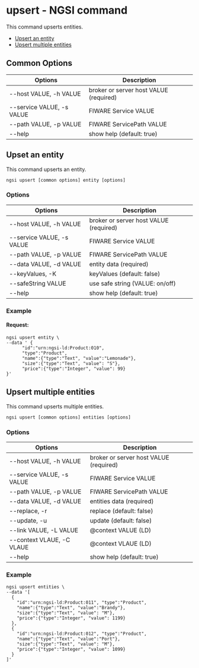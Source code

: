 # upsert - NGSI command

This command upserts entities.

-   [Upsert an entity](#upsert-an-entity)
-   [Upsert multiple entities](#upsert-multiple-entities)

## Common Options

| Options                   | Description                            |
| ------------------------- | -------------------------------------- |
| --host VALUE, -h VALUE    | broker or server host VALUE (required) |
| --service VALUE, -s VALUE | FIWARE Service VALUE                   |
| --path VALUE, -p VALUE    | FIWARE ServicePath VALUE               |
| --help                    | show help (default: true)              |

<a name="upsert-an-entity"></a>

## Upset an entity

This command upserts an entity.

```console
ngsi upsert [common options] entity [options]
```

### Options

| Options                   | Description                            |
| ------------------------- | -------------------------------------- |
| --host VALUE, -h VALUE    | broker or server host VALUE (required) |
| --service VALUE, -s VALUE | FIWARE Service VALUE                   |
| --path VALUE, -p VALUE    | FIWARE ServicePath VALUE               |
| --data VALUE, -d VALUE    | entity data (required)                 |
| --keyValues, -K           | keyValues (default: false)             |
| --safeString VALUE        | use safe string (VALUE: on/off)        |
| --help                    | show help (default: true)              |

### Example

#### Request:

```console
ngsi upsert entity \
--data ' {
      "id":"urn:ngsi-ld:Product:010",
      "type":"Product",
      "name":{"type":"Text", "value":"Lemonade"},
      "size":{"type":"Text", "value": "S"},
      "price":{"type":"Integer", "value": 99}
}'
```

<a name="upsert-multiple-entities"></a>

## Upsert multiple entities

This command upserts multiple entities.

```console
ngsi upsert [common options] entities [options]
```

### Options

| Options                   | Description                            |
| ------------------------- | -------------------------------------- |
| --host VALUE, -h VALUE    | broker or server host VALUE (required) |
| --service VALUE, -s VALUE | FIWARE Service VALUE                   |
| --path VALUE, -p VALUE    | FIWARE ServicePath VALUE               |
| --data VALUE, -d VALUE    | entities data (required)               |
| --replace, -r             | replace (default: false)               |
| --update, -u              | update (default: false)                |
| --link VALUE, -L VALUE    | @context VALUE (LD)                    |
| --context VLAUE, -C VLAUE | @context VLAUE (LD)                    |
| --help                    | show help (default: true)              |

### Example

```console
ngsi upsert entities \
--data '[
  {
    "id":"urn:ngsi-ld:Product:011", "type":"Product",
    "name":{"type":"Text", "value":"Brandy"},
    "size":{"type":"Text", "value": "M"},
    "price":{"type":"Integer", "value": 1199}
  },
  {
    "id":"urn:ngsi-ld:Product:012", "type":"Product",
    "name":{"type":"Text", "value":"Port"},
    "size":{"type":"Text", "value": "M"},
    "price":{"type":"Integer", "value": 1099}
  }
]'
```
